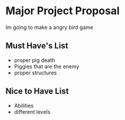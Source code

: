 # Major Project Proposal

Im going to make a angry bird game
 
 ## Must Have's List
 
 - proper pig death
 - Piggies that are the enemy
 - proper structures
 
 ## Nice to Have List
 
 - Abilities
 - different levels